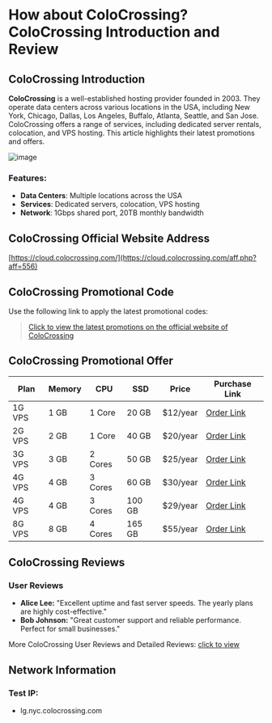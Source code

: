 # How about ColoCrossing? ColoCrossing Introduction and Review

## ColoCrossing Introduction

**ColoCrossing** is a well-established hosting provider founded in 2003. They operate data centers across various locations in the USA, including New York, Chicago, Dallas, Los Angeles, Buffalo, Atlanta, Seattle, and San Jose. ColoCrossing offers a range of services, including dedicated server rentals, colocation, and VPS hosting. This article highlights their latest promotions and offers.

![image](https://github.com/paraibomushe/ColoCrossing/assets/169892877/76484e91-f249-425f-92b0-e16d8cfee25e)

### Features:
- **Data Centers**: Multiple locations across the USA
- **Services**: Dedicated servers, colocation, VPS hosting
- **Network**: 1Gbps shared port, 20TB monthly bandwidth

## ColoCrossing Official Website Address

[https://cloud.colocrossing.com/](https://cloud.colocrossing.com/aff.php?aff=556)

## ColoCrossing Promotional Code

Use the following link to apply the latest promotional codes: 
> [Click to view the latest promotions on the official website of ColoCrossing](https://cloud.colocrossing.com/aff.php?aff=556)

## ColoCrossing Promotional Offer

| Plan      | Memory | CPU   | SSD  | Price   | Purchase Link                                                                 |
|-----------|--------|-------|------|---------|--------------------------------------------------------------------------------|
| 1G VPS    | 1 GB   | 1 Core| 20 GB| $12/year| [Order Link](https://cloud.colocrossing.com/aff.php?aff=556&pid=33)             |
| 2G VPS    | 2 GB   | 1 Core| 40 GB| $20/year| [Order Link](https://cloud.colocrossing.com/aff.php?aff=556&pid=34)             |
| 3G VPS    | 3 GB   | 2 Cores| 50 GB| $25/year| [Order Link](https://cloud.colocrossing.com/aff.php?aff=556&pid=35)             |
| 4G VPS    | 4 GB   | 3 Cores| 60 GB| $30/year| [Order Link](https://cloud.colocrossing.com/aff.php?aff=556&pid=36)             |
| 4G VPS    | 4 GB   | 3 Cores| 100 GB| $29/year| [Order Link](https://cloud.colocrossing.com/aff.php?aff=556&pid=41)             |
| 8G VPS    | 8 GB   | 4 Cores| 165 GB| $55/year| [Order Link](https://cloud.colocrossing.com/aff.php?aff=556&pid=42)             |

## ColoCrossing Reviews

### User Reviews
- **Alice Lee:** "Excellent uptime and fast server speeds. The yearly plans are highly cost-effective."
- **Bob Johnson:** "Great customer support and reliable performance. Perfect for small businesses."

More ColoCrossing User Reviews and Detailed Reviews: [click to view](https://cloud.colocrossing.com/aff.php?aff=556)

## Network Information

### Test IP:
- lg.nyc.colocrossing.com
